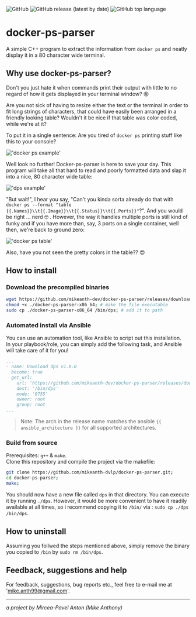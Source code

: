 
![GitHub](https://img.shields.io/github/license/mikeanth-dev/docker-ps-parser?style=for-the-badge)
![GitHub release (latest by date)](https://img.shields.io/github/v/release/mikeanth-dev/docker-ps-parser?style=for-the-badge)
![GitHub top language](https://img.shields.io/github/languages/top/mikeanth-dev/docker-ps-parser?style=for-the-badge)

# docker-ps-parser

A simple C++ program to extract the information from `docker ps` and neatly display it in a 80 character wide terminal.

## Why use docker-ps-parser?

Don't you just hate it when commands print their output with little to no regard of how it gets displayed in your terminal window? :rage:

Are you not sick of having to resize either the text or the terminal in order to fit long strings of characters, that could have easily been arranged in a friendly looking table?
Wouldn't it be nice if that table was color coded, while we're at it?

To put it in a single sentence: Are you tired of `docker ps` printing stuff like this to your console?

!['docker ps example'](https://user-images.githubusercontent.com/28601784/83340452-ef563600-a2e0-11ea-90b8-47cc2a84de81.png)

Well look no further! Docker-ps-parser is here to save your day. This program will take all that hard to read and poorly formatted data and slap it into a nice, 80 character wide table:

!['dps example'](https://user-images.githubusercontent.com/28601784/83340455-f2512680-a2e0-11ea-81d8-42799dfbda6b.png)

"But wait!", I hear you say, "Can't you kinda sorta already do that with `docker ps --format "table {{.Names}}\\t{{.Image}}\\t{{.Status}}\\t{{.Ports}}"`?". And you would be right ... nerd :nerd_face: . However, the way it handles multiple ports is still kind of funky and if you have more than, say, 3 ports on a single container, well then, we're back to ground zero:

!['docker ps table'](https://user-images.githubusercontent.com/28601784/83340454-f11ff980-a2e0-11ea-8a85-d7dd04e6daf6.png)

Also, have you not seen the pretty colors in the table?? :heart_eyes:

## How to install

### Download the precompiled binaries

``` bash
wget https://github.com/mikeanth-dev/docker-ps-parser/releases/download/v1.0.0/docker-ps-parser-x86_64
chmod +x ./docker-ps-parser-x86_64; # make the file executable
sudo cp ./docker-ps-parser-x86_64 /bin/dps; # add it to path
```

### Automated install via Ansible

You can use an automation tool, like Ansible to script out this installation.   
In your playbook/role, you can simply add the following task, and Ansible will take care of it for you!

``` yaml
...
- name: Download dps v1.0.0
  become: true
  get_url:
    url: 'https://github.com/mikeanth-dev/docker-ps-parser/releases/download/v1.0.0/docker-ps-parser-{{ ansible_architecture }}'
    dest: '/bin/dps'
    mode: '0755'
    owner: root
    group: root
...
```

> Note: The arch in the release name matches the ansible `{{ ansible_architecture }}` for all supported architectures.


### Build from source

Prerequisites: `g++` & `make`.  
Clone this repository and compile the project via the makefile:

``` bash
git clone https://github.com/mikeanth-dvlp/docker-ps-parser.git;
cd docker-ps-parser;
make;
```

You should now have a new file called `dps` in that directory. You can execute it by running `./dps`. However, it would be more convenient to have it readily available at all times, so i recommend copying it to `/bin/` via : `sudo cp ./dps /bin/dps`.

## How to uninstall

Assuming you follwed the steps mentioned above, simply remove the binary you copied to `/bin` by `sudo rm /bin/dps`.

## Feedback, suggestions and help

For feedback, suggestions, bug reports etc., feel free to e-mail me at 'mike.anth99@gmail.com'.

---

_a project by Mircea-Pavel Anton (Mike Anthony)_
